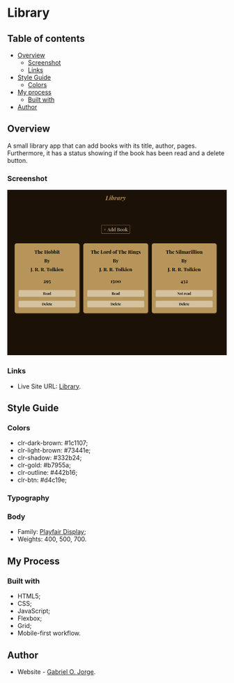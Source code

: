 # Library

## Table of contents

- [Overview](#overview)
  - [Screenshot](#screenshot)
  - [Links](#links)
- [Style Guide](#style-guide)
  - [Colors](#colors)
- [My process](#my-process)
  - [Built with](#built-with)
- [Author](#author)

## Overview 

  A small library app that can add books with its title, author, pages. Furthermore, it has a status showing if the book has been read and a delete button.

### Screenshot

![](src/assets/library.png)

### Links

- Live Site URL: [Library](https://gabrielojorge.github.io/library/).

## Style Guide

### Colors

- clr-dark-brown: #1c1107;
- clr-light-brown: #73441e;
- clr-shadow: #332b24;
- clr-gold: #b7955a;
- clr-outline: #442b16;
- clr-btn: #d4c19e;

### Typography

### Body

- Family: [Playfair Display](https://fonts.google.com/specimen/Playfair+Display);
- Weights: 400, 500, 700.

## My Process

### Built with

- HTML5;
- CSS;
- JavaScript;
- Flexbox;
- Grid;
- Mobile-first workflow.

## Author

- Website - [Gabriel O. Jorge](https://gabrielojorge.github.io/Portifolio/).